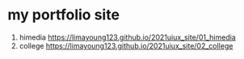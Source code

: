# my portfolio site
1. himedia https://limayoung123.github.io/2021uiux_site/01_himedia
1. college https://limayoung123.github.io/2021uiux_site/02_college 
